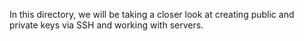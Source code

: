 In this directory, we will be taking a closer look at creating public and private keys via SSH and working with servers.
